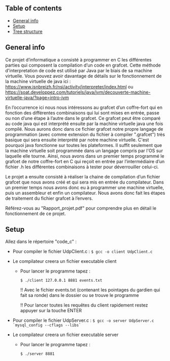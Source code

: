 ## Table of contents
* [General info](#general-info)
* [Setup](#setup)
* [Tree structure](#tree-structure)

## General info 
Ce projet d’informatique a consisté à programmer en C les différentes parties qui composent 
la compilation d’un code en grafcet.
Cette méthode d'interpretation de code est utilisé par Java par le biais de sa machine virtuelle.
Vous pouvez avoir davantage de détails sur le fonctionnement de la machine virtuelle de java ici :
https://www.isnbreizh.fr/nsi/activity/interpreter/index.html
			ou
https://soat.developpez.com/tutoriels/java/jvm/decouverte-machine-virtuelle-java/?page=intro-jvm

En l’occurrence ici nous nous intéressons au grafcet d’un coffre-fort qui en fonction des différentes 
combinaisons qui lui sont mises en entrée, passe ou non d’une étape à l’autre dans le grafcet. Ce grafcet 
peut être comparé au code java qui est interprété ensuite par la machine virtuelle java une fois compilé.
Nous aurons donc dans ce fichier grafcet notre propre langage de programmation (avec comme extension du fichier à compiler ".grafcet")
très basique qui sera ensuite interprété par notre machine virtuelle.
C'est pourquoi java fonctionne sur toutes les plateformes. Il suffit seulement que la machine virtuelle soit programmée dans 
un langage compris par l'OS sur laquelle elle tourne.
Ainsi, nous avons dans un premier temps programmé le grafcet de notre coffre-fort en C qui reçoit en entrée par l’intermédiaire 
d’un fichier .h les différentes combinaisons à tester pour déverrouiller celui-ci. 

Le projet a ensuite consisté à réaliser la chaine de compilation d’un fichier grafcet que nous avons créé et qui sera mis en 
entrée du compilateur. Dans un premier temps nous avons donc eu à programmer une machine virtuelle, puis un assembleur 
et enfin un compilateur. Nous avons donc fait les étapes de traitement du fichier grafcet à l’envers.

Référez-vous au "Rapport_projet.pdf" pour comprendre plus en détail le fonctionnement de ce projet.
	
## Setup

Allez dans le répertoire "code_c" :

* Pour compiler le fichier UdpClient.c :
		```
		$ gcc -o client UdpClient.c
		```
* Le compilateur creera un fichier executable client
	- Pour lancer le programme tapez :
		```
		$ ./client 127.0.0.1 8881 events.txt
		```
		!! Avec le fichier events.txt (contenant les pointages du gardien qui fait sa ronde) dans le dossier ou se trouve le programme
		
		!! Pour lancer toutes les requêtes du client rapidement restez appuyer sur la touche ENTER

* Pour compiler le fichier UdpServer.c :
		```
		$ gcc -o server UdpServer.c `mysql_config --cflags --libs`
		```
* Le compilateur creera un fichier executable server
	- Pour lancer le programme tapez :
		```
		$ ./server 8881
		```
